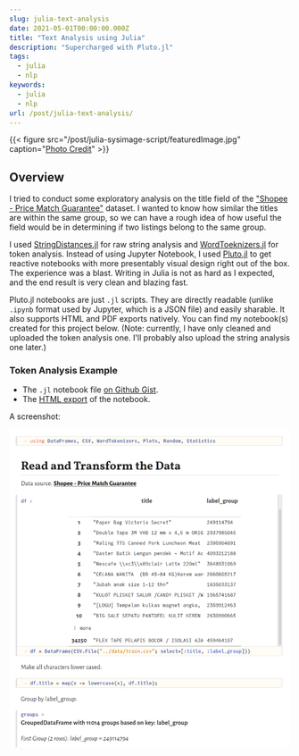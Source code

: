 ```yaml
---
slug: julia-text-analysis
date: 2021-05-01T00:00:00.000Z
title: "Text Analysis using Julia"
description: "Supercharged with Pluto.jl"
tags:
  - julia
  - nlp
keywords:
  - julia
  - nlp
url: /post/julia-text-analysis/
---
```


{{< figure src="/post/julia-sysimage-script/featuredImage.jpg" caption="[Photo Credit](https://pixabay.com/photos/dog-attention-mixed-breed-dog-6082017/)" >}}

## Overview

I tried to conduct some exploratory analysis on the title field of the ["Shopee - Price Match Guarantee"](https://www.kaggle.com/c/shopee-product-matching) dataset. I wanted to know how similar the titles are within the same group, so we can have a rough idea of how useful the field would be in determining if two listings belong to the same group.

I used [StringDistances.jl](https://github.com/matthieugomez/StringDistances.jl) for raw string analysis and [WordToeknizers.jl](https://github.com/JuliaText/WordTokenizers.jl) for token analysis. Instead of using Jupyter Notebook, I used [Pluto.jl](https://github.com/fonsp/Pluto.jl) to get reactive notebooks with more presentably visual design right out of the box. The experience was a blast. Writing in Julia is not as hard as I expected, and the end result is very clean and blazing fast.

Pluto.jl notebooks are just `.jl` scripts. They are directly readable (unlike `.ipynb` format used by Jupyter, which is a JSON file) and easily sharable. It also supports HTML and PDF exports natively. You can find my notebook(s) created for this project below. (Note: currently, I have only cleaned and uploaded the token analysis one. I'll probably also upload the string analysis one later.)

### Token Analysis Example

* The `.jl` notebook file [on Github Gist](https://gist.github.com/ceshine/0a33de090ea66c6074d8719ead07ced1).
* The [HTML export](/htmls/pluto-shopee-2021-tokenized.html) of the notebook.

A screenshot:

[![Pluto page](demo.png)](/htmls/pluto-shopee-2021-tokenized.html)
